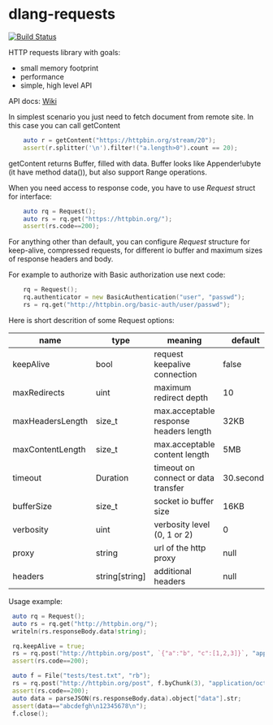 # dlang-requests

[![Build Status](https://travis-ci.org/ikod/dlang-requests.svg?branch=master)](https://travis-ci.org/ikod/dlang-requests)

HTTP requests library with goals:

* small memory footprint
* performance
* simple, high level API

API docs: [Wiki](https://github.com/ikod/dlang-requests/wiki)

In simplest scenario you just need to fetch document from remote site. In this case you can call getContent
```d
    auto r = getContent("https://httpbin.org/stream/20");
    assert(r.splitter('\n').filter!("a.length>0").count == 20);
```
getContent returns Buffer, filled with data. Buffer looks like Appender!ubyte (it have method data()), but also support Range operations.

When you need access to response code, you have to use *Request* struct for interface:

```d
    auto rq = Request();
    auto rs = rq.get("https://httpbin.org/");
    assert(rs.code==200);
```

For anything other than default, you can configure *Request* structure for keep-alive, compressed requests, for different io buffer and maximum sizes of response headers and body.

For example to authorize with Basic authorization use next code:
```d
    rq = Request();
    rq.authenticator = new BasicAuthentication("user", "passwd");
    rs = rq.get("http://httpbin.org/basic-auth/user/passwd");
```

Here is short descrition of some Request options:

| name             | type           | meaning                                | default    |
|------------------|----------------|----------------------------------------|------------|
| keepAlive        | bool           | request keepalive connection           | false      |
| maxRedirects     | uint           | maximum redirect depth                 | 10         |
| maxHeadersLength | size_t         | max.acceptable response headers length | 32KB       |
| maxContentLength | size_t         | max.acceptable content length          | 5MB        |
| timeout          | Duration       | timeout on connect or data transfer    | 30.seconds |
| bufferSize       | size_t         | socket io buffer size                  | 16KB       |
| verbosity        | uint           | verbosity level (0, 1 or 2)            | 0          |
| proxy            | string         | url of the http proxy                  | null       |
| headers          | string[string] | additional headers                     | null       |

Usage example:
```d
 auto rq = Request();
 auto rs = rq.get("http://httpbin.org/");
 writeln(rs.responseBody.data!string);

 rq.keepAlive = true;
 rs = rq.post("http://httpbin.org/post", `{"a":"b", "c":[1,2,3]}`, "application/json");
 assert(rs.code==200);

 auto f = File("tests/test.txt", "rb");
 rs = rq.post("http://httpbin.org/post", f.byChunk(3), "application/octet-stream");
 assert(rs.code==200);
 auto data = parseJSON(rs.responseBody.data).object["data"].str;
 assert(data=="abcdefgh\n12345678\n");
 f.close();

```


